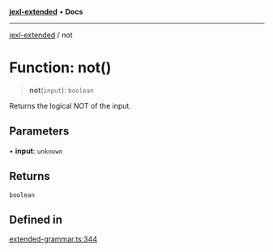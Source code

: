 [**jexl-extended**](../README.md) • **Docs**

***

[jexl-extended](../globals.md) / not

# Function: not()

> **not**(`input`): `boolean`

Returns the logical NOT of the input.

## Parameters

• **input**: `unknown`

## Returns

`boolean`

## Defined in

[extended-grammar.ts:344](https://github.com/nikoraes/jexl-extended/blob/06a031f168fa218082d7ed9df57973f42e70c755/src/extended-grammar.ts#L344)
